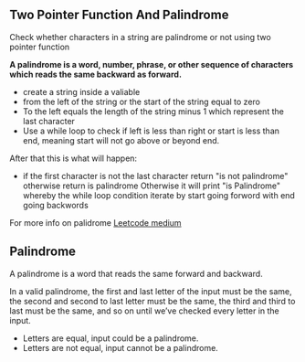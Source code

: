 ## Two Pointer Function And Palindrome 

Check whether characters in a string are palindrome or not using two pointer function

**A palindrome is a word, number, phrase, or other sequence of characters which reads the same backward as forward.**

- create a string inside a valiable
- from the left of the string or the start of the string equal to zero
- To the left equals the length of the string minus 1 which represent the last character
- Use a while loop to check if left is less than right or start is less than end, meaning start will not go above or beyond end.

After that this is what will happen:
- if the first character is not the last character return "is not palindrome" otherwise return is palindrome 
Otherwise it will print "is Palindrome" whereby the while loop condition iterate by start going forword with end going backwords

For more info on palidrome [Leetcode medium](https://medium.com/@timpark0807/leetcode-is-easy-two-pointers-90b9b0f2eb43)


## Palindrome
A palindrome is a word that reads the same forward and backward.

In a valid palindrome, the first and last letter of the input must be the same, the second and second to last letter must be the same, the third and third to last must be the same, and so on until we’ve checked every letter in the input.

- Letters are equal, input could be a palindrome.
- Letters are not equal, input cannot be a palindrome.
